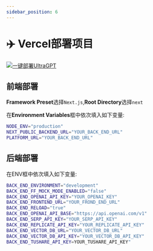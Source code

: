 ```yaml
---
sidebar_position: 6
---
```


# ✈️ Vercel部署项目

[![一键部署UltraGPT](https://vercel.com/button)](https://vercel.com/new/clone?repository-url=https%3A%2F%2Fgithub.com%2Fvercel%2Fnext.js%2Ftree%2Fcanary%2Fexamples%2Fhello-world)

## 前端部署
**Framework Preset**选择`Next.js`,**Root Directory**选择`next`

在**Environment Variables**框中依次填入如下变量:

```bash
NODE_ENV="production"
NEXT_PUBLIC_BACKEND_URL="YOUR_BACK_END_URL"
PLATFORM_URL="YOUR_BACK_END_URL"
```

## 后端部署

在ENV框中依次填入如下变量:

```bash
BACK_END_ENVIRONMENT="development"
BACK_END_FF_MOCK_MODE_ENABLED="false"
BACK_END_OPENAI_API_KEY="YOUR_OPENAI_KEY"
BACK_END_FRONTEND_URL="YOUR_FROND_END_URL"
BACK_END_RELOAD="true"
BACK_END_OPENAI_API_BASE="https://api.openai.com/v1"
BACK_END_SERP_API_KEY="YOUR_SERP_API_KEY"
BACK_END_REPLICATE_API_KEY="YOUR_REPLICATE_API_KEY"
BACK_END_VECTOR_DB_URL="YOUR_VECTOR_DB_URL"
BACK_END_VECTOR_DB_API_KEY="YOUR_VECTOR_DB_API_KEY"
BACK_END_TUSHARE_API_KEY=YOUR_TUSHARE_API_KEY"
```
